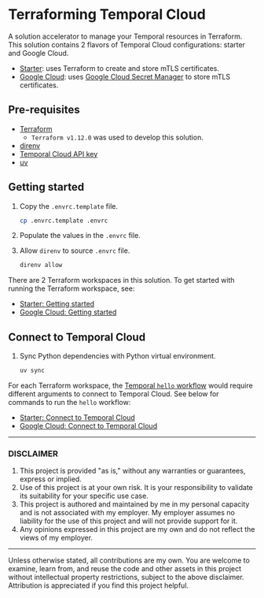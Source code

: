 # Terraforming Temporal Cloud

A solution accelerator to manage your Temporal resources in Terraform.
This solution contains 2 flavors of Temporal Cloud configurations: starter and Google Cloud.

* [Starter](./workspaces/starter/): uses Terraform to create and store mTLS certificates.
* [Google Cloud](./workspaces/gcp/): uses [Google Cloud Secret Manager](https://cloud.google.com/security/products/secret-manager?hl=en) to store mTLS certificates.

## Pre-requisites

* [Terraform](https://developer.hashicorp.com/terraform/tutorials/aws-get-started/install-cli#install-terraform)
  * `Terraform v1.12.0` was used to develop this solution.
* [direnv](https://direnv.net/docs/installation.html)
* [Temporal Cloud API key](https://docs.temporal.io/cloud/api-keys)
* [uv](https://docs.astral.sh/uv/#installation)

## Getting started

1. Copy the `.envrc.template` file.

    ```bash
    cp .envrc.template .envrc
    ```

2. Populate the values in the `.envrc` file.

3. Allow `direnv` to source `.envrc` file.

    ```bash
    direnv allow
    ```

There are 2 Terraform workspaces in this solution.
To get started with running the Terraform workspace, see:

- [Starter: Getting started](./workspaces/starter/README.md)
- [Google Cloud: Getting started](./workspaces/gcp/README.md)

## Connect to Temporal Cloud

1. Sync Python dependencies with Python virtual environment.

    ```bash
    uv sync
    ```

For each Terraform workspace, the [Temporal `hello` workflow](./workflows/hello.py)
would require different arguments to connect to Temporal Cloud. See below for commands
to run the `hello` workflow:

* [Starter: Connect to Temporal Cloud](./workspaces/starter/README.md#connect-to-temporal-cloud)
* [Google Cloud: Connect to Temporal Cloud](./workspaces/gcp/README.md#connect-to-temporal-cloud)

---

### DISCLAIMER

1. This project is provided "as is," without any warranties or guarantees, express or implied.
2. Use of this project is at your own risk. It is your responsibility to validate its suitability for your specific use case.
3. This project is authored and maintained by me in my personal capacity and is not associated with my employer. My employer assumes no liability for the use of this project and will not provide support for it.
4. Any opinions expressed in this project are my own and do not reflect the views of my employer.

---

Unless otherwise stated, all contributions are my own. You are welcome to examine, learn from, and reuse the code and other assets in this project without intellectual property restrictions, subject to the above disclaimer. Attribution is appreciated if you find this project helpful.